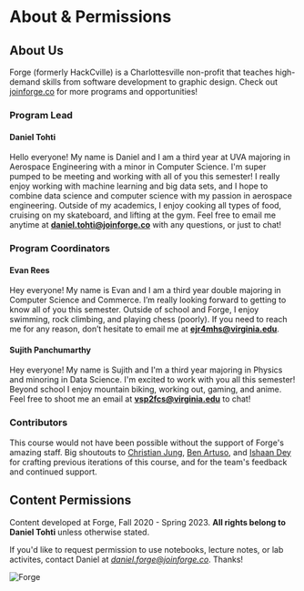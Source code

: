 # About & Permissions

## About Us
Forge (formerly HackCville) is a Charlottesville non-profit that teaches high-demand skills from software development to graphic design. Check out [joinforge.co](https://joinforge.co/) for more programs and opportunities!


### Program Lead
#### Daniel Tohti
Hello everyone! My name is Daniel and I am a third year at UVA majoring in Aerospace Engineering with a minor in Computer Science. I'm super pumped to be meeting and working with all of you this semester! I really enjoy working with machine learning and big data sets, and I hope to combine data science and computer science with my passion in aerospace engineering. Outside of my academics, I enjoy cooking all types of food, cruising on my skateboard, and lifting at the gym. Feel free to email me anytime at **daniel.tohti@joinforge.co** with any questions, or just to chat!

### Program Coordinators
#### Evan Rees
Hey everyone! My name is Evan and I am a third year double majoring in Computer Science and Commerce. I’m really looking forward to getting to know all of you this semester. Outside of school and Forge, I enjoy swimming, rock climbing, and playing chess (poorly). If you need to reach me for any reason, don’t hesitate to email me at **ejr4mhs@virginia.edu**.

#### Sujith Panchumarthy
Hey everyone! My name is Sujith and I'm a third year majoring in Physics and minoring in Data Science. I'm excited to work with you all this semester! Beyond school I enjoy mountain biking, working out, gaming, and anime. Feel free to shoot me an email at **vsp2fcs@virginia.edu** to chat!

### Contributors
This course would not have been possible without the support of Forge's amazing staff. Big shoutouts to [Christian Jung](https://www.christianfjung.com/), [Ben Artuso](https://www.benartuso.com/index.html), and [Ishaan Dey](https://www.ishaandey.com) for crafting previous iterations of this course, and for the team's feedback and continued support. 

## Content Permissions
Content developed at Forge, Fall 2020 - Spring 2023. **All rights belong to Daniel Tohti** unless otherwise stated.

If you'd like to request permission to use notebooks, lecture notes, or lab activites, contact Daniel at *daniel.forge@joinforge.co*. Thanks!

![Forge](../images/forge-coral-banner.png)
